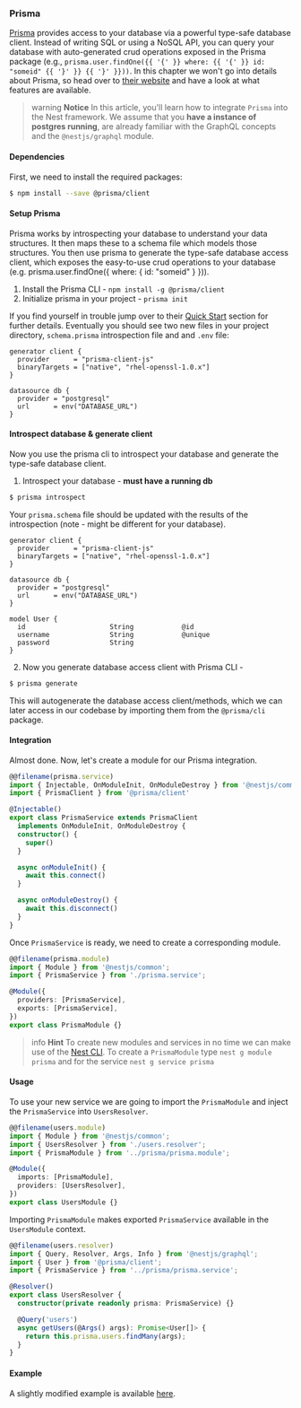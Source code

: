 ### Prisma

[Prisma](https://www.prisma.io/) provides access to your database via a powerful type-safe database client. Instead of writing SQL or using a NoSQL API, you can query your database with auto-generated crud operations exposed in the Prisma package (e.g., `prisma.user.findOne({{ '{' }} where: {{ '{' }} id: "someid" {{ '}' }} {{ '}' }}))`. In this chapter we won't go into details about Prisma, so head over to [their website](https://www.prisma.io/) and have a look at what features are available.

> warning **Notice** In this article, you'll learn how to integrate `Prisma` into the Nest framework. We assume that you **have a instance of postgres running**, are already familiar with the GraphQL concepts and the `@nestjs/graphql` module.

#### Dependencies

First, we need to install the required packages:

```bash
$ npm install --save @prisma/client
```

#### Setup Prisma

Prisma works by introspecting your database to understand your data structures. It then maps these to a schema file which models those structures. You then use prisma to generate the type-safe database access client, which exposes the easy-to-use crud operations to your database (e.g. prisma.user.findOne({ where: { id: "someid" } })).

1.  Install the Prisma CLI - `npm install -g @prisma/client`
2.  Initialize prisma in your project - `prisma init`

If you find yourself in trouble jump over to their [Quick Start](https://v1.prisma.io/docs/1.34/get-started/01-setting-up-prisma-existing-database-JAVASCRIPT-a003/) section for further details. Eventually you should see two new files in your project directory, `schema.prisma` introspection file and and `.env` file:

```
generator client {
  provider      = "prisma-client-js"
  binaryTargets = ["native", "rhel-openssl-1.0.x"]
}

datasource db {
  provider = "postgresql"
  url      = env("DATABASE_URL")
}
```

#### Introspect database & generate client

Now you use the prisma cli to introspect your database and generate the type-safe database client.

1. Introspect your database - **must have a running db**

```bash
$ prisma introspect
```

Your `prisma.schema` file should be updated with the results of the introspection (note - might be different for your database).

```
generator client {
  provider      = "prisma-client-js"
  binaryTargets = ["native", "rhel-openssl-1.0.x"]
}

datasource db {
  provider = "postgresql"
  url      = env("DATABASE_URL")
}

model User {
  id                     String            @id
  username               String            @unique
  password               String
}
```

2.  Now you generate database access client with Prisma CLI - 

```bash
$ prisma generate
```

This will autogenerate the database access client/methods, which we can later access in our codebase by importing them from the `@prisma/cli` package.

#### Integration

Almost done. Now, let's create a module for our Prisma integration.

```typescript
@@filename(prisma.service)
import { Injectable, OnModuleInit, OnModuleDestroy } from '@nestjs/common'
import { PrismaClient } from '@prisma/client'

@Injectable()
export class PrismaService extends PrismaClient
  implements OnModuleInit, OnModuleDestroy {
  constructor() {
    super()
  }

  async onModuleInit() {
    await this.connect()
  }

  async onModuleDestroy() {
    await this.disconnect()
  }
}
```

Once `PrismaService` is ready, we need to create a corresponding module.

```typescript
@@filename(prisma.module)
import { Module } from '@nestjs/common';
import { PrismaService } from './prisma.service';

@Module({
  providers: [PrismaService],
  exports: [PrismaService],
})
export class PrismaModule {}
```

> info **Hint** To create new modules and services in no time we can make use of the [Nest CLI](/cli/overview). To create a `PrismaModule` type `nest g module prisma` and for the service `nest g service prisma`

#### Usage

To use your new service we are going to import the `PrismaModule` and inject the `PrismaService` into `UsersResolver`.

```typescript
@@filename(users.module)
import { Module } from '@nestjs/common';
import { UsersResolver } from './users.resolver';
import { PrismaModule } from '../prisma/prisma.module';

@Module({
  imports: [PrismaModule],
  providers: [UsersResolver],
})
export class UsersModule {}
```

Importing `PrismaModule` makes exported `PrismaService` available in the `UsersModule` context.

```typescript
@@filename(users.resolver)
import { Query, Resolver, Args, Info } from '@nestjs/graphql';
import { User } from '@prisma/client';
import { PrismaService } from '../prisma/prisma.service';

@Resolver()
export class UsersResolver {
  constructor(private readonly prisma: PrismaService) {}

  @Query('users')
  async getUsers(@Args() args): Promise<User[]> {
    return this.prisma.users.findMany(args);
  }
}
```

#### Example

A slightly modified example is available [here](https://github.com/nestjs/nest/tree/master/sample/22-graphql-prisma).
